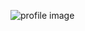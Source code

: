 ![profile image](https://avatars3.githubusercontent.com/u/61251935?s=400&u=2404bf2fe786869945661299d11a4a3246b0baa8&v=4)
